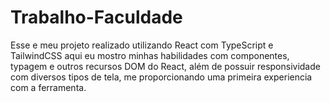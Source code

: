 # Trabalho-Faculdade
Esse e meu projeto realizado utilizando React com TypeScript e TailwindCSS aqui eu mostro minhas habilidades com componentes, typagem 
e outros recursos DOM do React, além de possuir responsividade com diversos tipos de tela, me proporcionando
uma primeira experiencia com a ferramenta.
